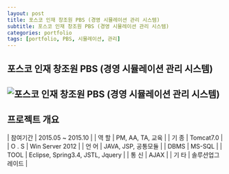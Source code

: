 ```yaml
---
layout: post
title: 포스코 인재 창조원 PBS (경영 시뮬레이션 관리 시스템)
subtitle: 포스코 인재 창조원 PBS (경영 시뮬레이션 관리 시스템)
categories: portfolio
tags: [portfolio, PBS, 시뮬레이션, 관리]
---
```

## 포스코 인재 창조원 PBS (경영 시뮬레이션 관리 시스템)
![포스코 인재 창조원 PBS (경영 시뮬레이션 관리 시스템)]()  
-

## 프로젝트 개요

| 참여기간 | 2015.05 ~ 2015.10 |
| 역 할 | PM, AA, TA, 교육 |
| 기 종 | Tomcat7.0 |
| O . S | Win Server 2012 |
| 언 어 | JAVA, JSP, 공통모듈 |
| DBMS | MS-SQL |
| TOOL | Eclipse, Spring3.4, JSTL, Jquery |
| 통 신 | AJAX |
| 기 타 | 솔루션업그레이드 |
